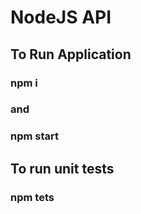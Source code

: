 # NodeJS API
## To Run Application
### npm i
### and
### npm start
## To run unit tests
### npm tets